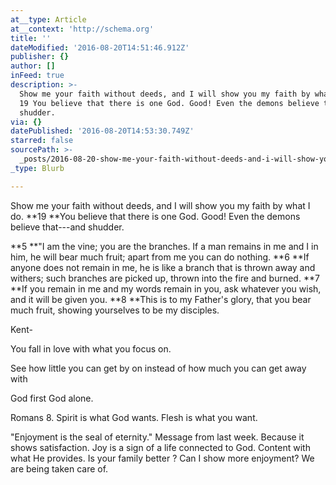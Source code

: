 ```yaml
---
at__type: Article
at__context: 'http://schema.org'
title: ''
dateModified: '2016-08-20T14:51:46.912Z'
publisher: {}
author: []
inFeed: true
description: >-
  Show me your faith without deeds, and I will show you my faith by what I do.
  19 You believe that there is one God. Good! Even the demons believe that—and
  shudder.
via: {}
datePublished: '2016-08-20T14:53:30.749Z'
starred: false
sourcePath: >-
  _posts/2016-08-20-show-me-your-faith-without-deeds-and-i-will-show-you-my-fai.md
_type: Blurb

---
```

Show me your faith without deeds, and I will show you my faith by what I do. **19 **You believe that there is one God. Good! Even the demons believe that---and shudder.

**5 **"I am the vine; you are the branches. If a man remains in me and I in him, he will bear much fruit; apart from me you can do nothing. **6 **If anyone does not remain in me, he is like a branch that is thrown away and withers; such branches are picked up, thrown into the fire and burned. **7 **If you remain in me and my words remain in you, ask whatever you wish, and it will be given you. **8 **This is to my Father's glory, that you bear much fruit, showing yourselves to be my disciples.

Kent-

You fall in love with what you focus on. 

See how little you can get by on instead of how much you can get away with 

God first God alone. 

Romans 8\. Spirit is what God wants. Flesh is what you want. 

"Enjoyment is the seal of eternity." Message from last week. Because it shows satisfaction. Joy is a sign of a life connected to God. Content with what He provides. Is your family better ? Can I show more enjoyment? We are being taken care of.